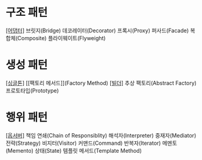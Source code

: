 # 구조 패턴
[[어댑터]](Adapter)
브릿지(Bridge)
데코레이터(Decorator)
프록시(Proxy)
퍼사드(Facade)
복합체(Composite)
플라이웨이트(Flyweight)
# 생성 패턴
[[싱글톤]](Singleton)
[[팩토리 메서드]](Factory Method)
[[빌더]](Builder)
추상 팩토리(Abstract Factory)
프로토타입(Prototype)
# 행위 패턴
[[옵서버]](Observer)
책임 연쇄(Chain of Responsiblity)
해석자(Interpreter)
중재자(Mediator)
전략(Strategy)
비지터(Visitor)
커맨드(Command)
반복자(Iterator)
메멘토(Memento)
상태(State)
템플릿 메서드(Template Method)